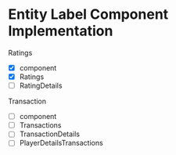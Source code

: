 # Entity Label Component Implementation

Ratings
- [x] component
- [x] Ratings
- [ ] RatingDetails

Transaction
- [ ] component
- [ ] Transactions
- [ ] TransactionDetails
- [ ] PlayerDetailsTransactions
